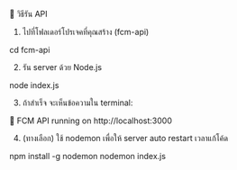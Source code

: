 📌 วิธีรัน API

1. ไปที่โฟลเดอร์โปรเจคที่คุณสร้าง (fcm-api)

  cd fcm-api


2. รัน server ด้วย Node.js

  node index.js


3. ถ้าสำเร็จ จะเห็นข้อความใน terminal:

  🚀 FCM API running on http://localhost:3000


4. (ทางเลือก) ใช้ nodemon เพื่อให้ server auto restart เวลาแก้โค้ด

  npm install -g nodemon
  nodemon index.js
